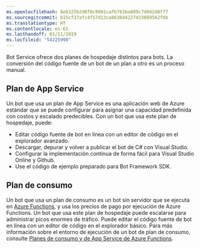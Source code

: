 ```yaml
---
ms.openlocfilehash: 8eb125b2d0f0c9981cafb763ba809c7d042d8f77
ms.sourcegitcommit: b15cf37afc4f57d13ca6636d4227433809562f8b
ms.translationtype: HT
ms.contentlocale: es-ES
ms.lasthandoff: 01/11/2019
ms.locfileid: "54225990"
---
```

Bot Service ofrece dos planes de hospedaje distintos para bots. La conversión del código fuente de un bot de un plan a otro es un proceso manual.   

## <a name="app-service-plan"></a>Plan de App Service

Un bot que usa un plan de App Service es una aplicación web de Azure estándar que se puede configurar para asignar una capacidad predefinida con costos y escalado predecibles. Con un bot que usa este plan de hospedaje, puede:

* Editar código fuente de bot en línea con un editor de código en el explorador avanzado.
* Descargar, depurar y volver a publicar el bot de C# con Visual Studio.
* Configurar la implementación continua de forma fácil para Visual Studio Online y Github.
* Use el código de ejemplo preparado para Bot Framework SDK.

## <a name="consumption-plan"></a>Plan de consumo

Un bot que usa un plan de consumo es un bot sin servidor que se ejecuta en <a href="http://go.microsoft.com/fwlink/?linkID=747839" target="_blank">Azure Functions</a>, y usa los precios de pago por ejecución de Azure Functions. Un bot que usa este plan de hospedaje puede escalarse para administrar picos enormes de tráfico. Puede editar el código fuente de bot en línea con un editor de código en el explorador básico. Para más información sobre el entorno de ejecución de un bot de plan de consumo, consulte <a target='_blank' href='/azure/azure-functions/functions-scale'>Planes de consumo y de App Service de Azure Functions</a>.
